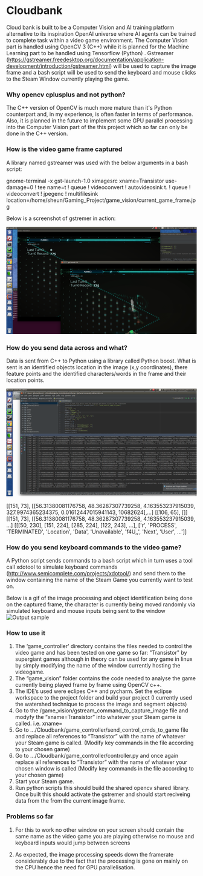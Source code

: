 # Cloudbank
Cloud bank is built to be a Computer Vision and AI training platform alternative to its inspiration OpenAI universe where AI agents can be trained to complete task within a video game environment. The Computer Vision part is handled using OpenCV 3 (C++) while it is planned for the Machine Learning part to be handled using Tensorflow (Python) . Gstreamer (https://gstreamer.freedesktop.org/documentation/application-development/introduction/gstreamer.html) will be used to capture the image frame and a bash script will be used to send the keyboard and mouse clicks to the Steam Window currently playing the game. 

### Why opencv cplusplus and not python?
The C++ version of OpenCV is much more mature than it's Python counterpart and, in my experience, is often faster in terms of performance. Also, it is planned in the future to implement some GPU parallel processing into the Computer Vision part of the this project which so far can only be done in the C++ version.

### How is the video game frame captured
A library named gstreamer was used with the below arguments in a bash script:

gnome-terminal -x gst-launch-1.0 ximagesrc xname=Transistor use-damage=0 ! tee name=t ! queue ! videoconvert ! autovideosink t. ! queue ! videoconvert ! jpegenc ! multifilesink location=/home/sheun/Gaming_Project/game_vision/current_game_frame.jpg 

Below is a screenshot of gstremer in action:

![alt text](https://github.com/SHEUN1/Cloudbank/blob/master/README_IMAGES/Screenshot%20from%202017-08-20%2015:36:49.png)

### How do you send data across and what?
Data is sent from C++ to Python using a library called Python boost. What is sent is an identified objects location in the image (x,y coordinates), there feature points and the identified characters/words in the frame and their location points.

![alt text](https://github.com/SHEUN1/Cloudbank/blob/master/README_IMAGES/Screenshot%20from%202017-08-20%2017:27:25.png)

[[151, 73], [[56.31380081176758, 48.36287307739258, 4.163553237915039, 327.9974365234375, 0.01612447015941143, 10682624],...]
[[106, 65], []]
[[151, 73], [[56.31380081176758, 48.36287307739258, 4.163553237915039, …]
[[[50, 230], [151, 224], [285, 224], [122, 243], ...], ['r', 'PROCESS', 'TERMINATED', 'Location', 'Data', 'Unavailable', 'f4U,,', 'Next', 'User', ...']]

### How do you send keyboard commands to the video game?
A Python script sends commands to a bash script which in turn uses a tool call xdotool to simulate keyboard commands  (http://www.semicomplete.com/projects/xdotool/) and send them to the window containing the name of the Steam Game you currently want to test on. 


Below is a gif of the image processing and object identification being done on the captured frame, the character is currently being moved randomly via simulated keyboard and mouse inputs  being sent to the window 
 ![Output sample](https://github.com/SHEUN1/Cloudbank/blob/master/README_IMAGES/BoundedBox.gif)

### How to use it
1. The ‘game_controller’ directory contains the files needed to control the video game and has been tested on one game so far: "Transistor" by supergiant games although in theory can be used for any game in linux by simply modifying the name of the window currently hosting the videogame.
2. The “game_vision” folder contains the code needed to analyse the game currently being played frame by frame using OpenCV c++.
3. The IDE’s used were eclipes C++ and pycharm.
Set the eclipse workspace to the project folder and build your project (I currently used the watershed technique to process the image and segment objects) 
4. Go to the /game_vision/gstream_command_to_capture_image file and modyfy the “xname=Transistor” into whatever your Steam game is called.  i.e. xname=<name of window displaying the game>
5. Go to .../Cloudbank/game_controller/send_control_cmds_to_game file and replace all references to “Transistor” with the name of whatever your Steam game is called. (Modify key commands in the file according to your chosen game)
6. Go to .../Cloudbank/game_controller/controller.py and once again replace all references to “Transistor” with the name of whatever your chosen window is called  (Modify key commands in the file according to your chosen game)
7. Start your Steam game. 
8. Run python scripts this should build the shared opencv shared library. Once built this should activate the gstremer and should start reciveing data from the from the current image frame. 

### Problems so far
1. For this to work no other window on your screen should contain the same name as the video game you are playing otherwise no mouse and keyboard inputs would jump between screens

2. As expected, the image processing speeds down the framerate considerably due to the fact that the processing is gone on mainly  on the CPU hence the need for GPU parallelisation. 
   
      

